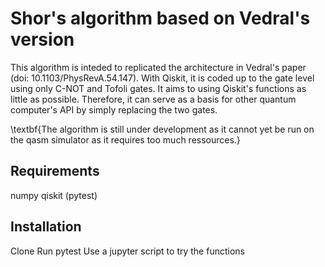 # Shor's algorithm based on Vedral's version 
This algorithm is inteded to replicated the architecture in Vedral's paper (doi: 10.1103/PhysRevA.54.147).
With Qiskit, it is coded up to the gate level using only C-NOT and Tofoli gates. It aims to using Qiskit's functions as little as possible. 
Therefore, it can serve as a basis for other quantum computer's API by simply replacing the two gates. 

\textbf{The algorithm is still under development as it cannot yet be run on the qasm simulator as it requires too much ressources.}

## Requirements
numpy
qiskit
(pytest)

## Installation
Clone 
Run pytest
Use a jupyter script to try the functions
